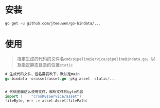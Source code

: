 # 安装

`go get -u github.com/jteeuwen/go-bindata/...`

# 使用

>指定生成的代码的文件名`cmd/pipelineService/pipelineBindata.go`，以及指定静态目录的位置`static`

```go
# 生成代码文件、包名需要改下，默认是main
go-bindata -o=asset/asset.go -pkg asset  static/...


# 代码里面这么使用文件，解析文件的byte内容
import (	"cronK8sService/asset")
fileByte, err := asset.Asset(filePath)
```

